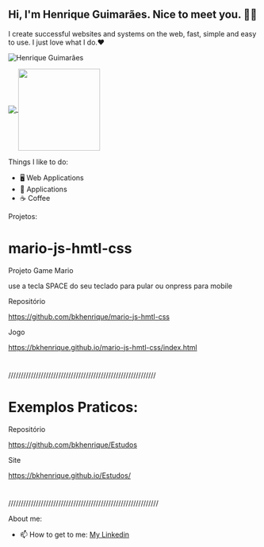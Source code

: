 

## Hi, I'm Henrique Guimarães. Nice to meet you. 👋🏻 

I create successful websites and systems on the web, fast, simple and easy to use. I just love what I do.❤
<p align="left"> <img src="https://komarev.com/ghpvc/?username=bkhenrique" alt="Henrique Guimarães" /> </p>

<p align="left">
  <a href="https://github.com/anuraghazra/github-readme-stats">
    <img
      align="center"
      src="https://github-readme-stats.vercel.app/api/top-langs/?username=bkhenrique&layout=compact"
    />
  </a>
  <a href="https://github.com/anuraghazra/github-readme-stats">
    <img
      align="center"
      height="165"
      src="https://github-readme-stats.vercel.app/api?username=bkhenrique&count_private=true&show_icons=true&custom_title=Github%20Status&hide=issues"
    />
  </a>
</p>

Things I like to do:
- 🖥 Web Applications
- 📱 Applications
- :coffee: Coffee

Projetos:
# mario-js-hmtl-css

Projeto Game Mario

use a tecla SPACE do seu teclado para pular ou onpress para mobile

Repositório

https://github.com/bkhenrique/mario-js-hmtl-css

Jogo

https://bkhenrique.github.io/mario-js-hmtl-css/index.html
#
///////////////////////////////////////////////////////////

# Exemplos Praticos:

Repositório

https://github.com/bkhenrique/Estudos

Site

https://bkhenrique.github.io/Estudos/
#
////////////////////////////////////////////////////////////

About me:
- 📫 How to get to me: [My Linkedin](https://www.linkedin.com/in/devhenriqueguimaraes/)
